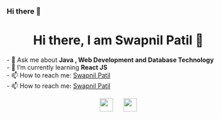 ### Hi there 👋

<!--
**swapnilpatil14/swapnilpatil14** is a ✨ _special_ ✨ repository because its `README.md` (this file) appears on your GitHub profile.

Here are some ideas to get you started:

- 🔭 I’m currently working on ...
- 🌱 I’m currently learning ...
- 👯 I’m looking to collaborate on ...
- 🤔 I’m looking for help with ...
- 💬 Ask me about ...
- 📫 How to reach me: ...
- 😄 Pronouns: ...
- ⚡ Fun fact: ...
-->

<h1 align="center"> Hi there, I am Swapnil Patil 👋 </h1>
- 💬 Ask me about <strong> Java , Web Development and Database Technology </strong><br>
- 🌱 I’m currently learning <strong> React JS </strong><br>
- 📫 How to reach me: <a href="www.linkedin.com/in/swapnil-patil11/" target="_blank">Swapnil Patil</a><br>
- 📫 How to reach me: <a href="http://www.hackerearth.com/@patilswapnil467" target="_blank">Swapnil Patil</a>

<p align="center">
  <a href="https://www.linkedin.com/in/swapnil-patil11/" target="_blank"><img src="https://simpleicons.org/icons/linkedin.svg" height="30" width="30"></a>
  &nbsp;&nbsp;&nbsp;&nbsp;
    <a href="http://www.hackerearth.com/@patilswapnil467" target="_blank"><img src="https://simpleicons.org/icons/hackerearth.svg" height="30" width="30"></a>
    
    
    
 </p>
